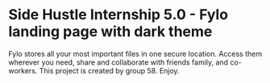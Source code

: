 # Side Hustle Internship 5.0 - Fylo landing page with dark theme
Fylo stores all your most important files in one secure location. Access them wherever you need, share and collaborate with friends family, and co-workers.
This project is created by group 58. 
Enjoy.
